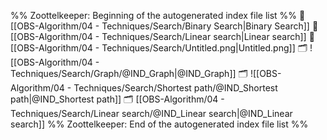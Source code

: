 %% Zoottelkeeper: Beginning of the autogenerated index file list  %%
📄 [[OBS-Algorithm/04 - Techniques/Search/Binary Search|Binary Search]]
📄 [[OBS-Algorithm/04 - Techniques/Search/Linear search|Linear search]]
📄 [[OBS-Algorithm/04 - Techniques/Search/Untitled.png|Untitled.png]]
🗂️ ![[OBS-Algorithm/04 - Techniques/Search/Graph/@IND_Graph|@IND_Graph]]
🗂️ ![[OBS-Algorithm/04 - Techniques/Search/Shortest path/@IND_Shortest path|@IND_Shortest path]]
🗂️ [[OBS-Algorithm/04 - Techniques/Search/Linear search/@IND_Linear search|@IND_Linear search]]
%% Zoottelkeeper: End of the autogenerated index file list  %%

